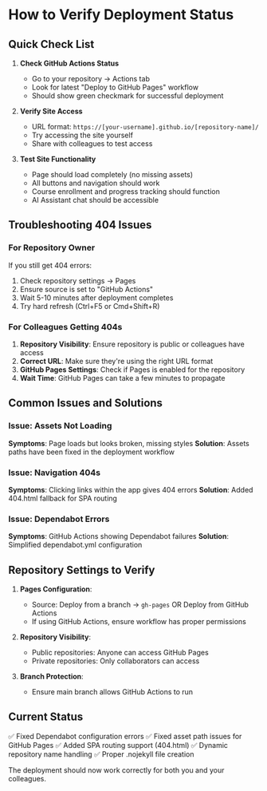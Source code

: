 # How to Verify Deployment Status

## Quick Check List

1. **Check GitHub Actions Status**
   - Go to your repository → Actions tab
   - Look for latest "Deploy to GitHub Pages" workflow
   - Should show green checkmark for successful deployment

2. **Verify Site Access**
   - URL format: `https://[your-username].github.io/[repository-name]/`
   - Try accessing the site yourself
   - Share with colleagues to test access

3. **Test Site Functionality**
   - Page should load completely (no missing assets)
   - All buttons and navigation should work
   - Course enrollment and progress tracking should function
   - AI Assistant chat should be accessible

## Troubleshooting 404 Issues

### For Repository Owner
If you still get 404 errors:
1. Check repository settings → Pages
2. Ensure source is set to "GitHub Actions"
3. Wait 5-10 minutes after deployment completes
4. Try hard refresh (Ctrl+F5 or Cmd+Shift+R)

### For Colleagues Getting 404s
1. **Repository Visibility**: Ensure repository is public or colleagues have access
2. **Correct URL**: Make sure they're using the right URL format
3. **GitHub Pages Settings**: Check if Pages is enabled for the repository
4. **Wait Time**: GitHub Pages can take a few minutes to propagate

## Common Issues and Solutions

### Issue: Assets Not Loading
**Symptoms**: Page loads but looks broken, missing styles
**Solution**: Assets paths have been fixed in the deployment workflow

### Issue: Navigation 404s
**Symptoms**: Clicking links within the app gives 404 errors
**Solution**: Added 404.html fallback for SPA routing

### Issue: Dependabot Errors
**Symptoms**: GitHub Actions showing Dependabot failures
**Solution**: Simplified dependabot.yml configuration

## Repository Settings to Verify

1. **Pages Configuration**:
   - Source: Deploy from a branch → `gh-pages` OR Deploy from GitHub Actions
   - If using GitHub Actions, ensure workflow has proper permissions

2. **Repository Visibility**:
   - Public repositories: Anyone can access GitHub Pages
   - Private repositories: Only collaborators can access

3. **Branch Protection**:
   - Ensure main branch allows GitHub Actions to run

## Current Status

✅ Fixed Dependabot configuration errors
✅ Fixed asset path issues for GitHub Pages
✅ Added SPA routing support (404.html)
✅ Dynamic repository name handling
✅ Proper .nojekyll file creation

The deployment should now work correctly for both you and your colleagues.